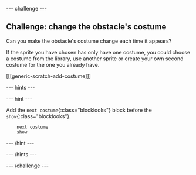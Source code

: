 --- challenge ---

## Challenge: change the obstacle's costume

Can you make the obstacle's costume change each time it appears? 

If the sprite you have chosen has only have one costume, you could choose a costume from the library, use another sprite or create your own second costume for the one you already have.

[[[generic-scratch-add-costume]]]

--- hints ---

--- hint ---

Add the `next costume`{:class="blocklooks"} block before the `show`{:class="blocklooks"}.

```blocks
    next costume
    show
```

--- /hint ---

--- /hints ---

--- /challenge ---

